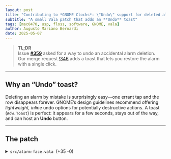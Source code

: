 ```yaml
---
layout: post
title: "Contributing to *GNOME Clocks*: \"Undo\" support for deleted alarms"
subtitle: "A small Vala patch that adds an **Undo** toast"
tags: [mac0470, usp, floss, software, GNOME, vala]
author: Augusto Mariano Bernardi
date: 2025-05-07
---
```



> **TL;DR**  
> Issue [**#359**](https://gitlab.gnome.org/GNOME/gnome-clocks/-/issues/359) asked for a way to undo an accidental alarm deletion.  
> Our merge request [!346](https://gitlab.gnome.org/GNOME/gnome-clocks/-/merge_requests/346) adds a toast that lets you restore the alarm with a single click.

---

## Why an “Undo” toast?

Deleting an alarm by mistake is surprisingly easy—one errant tap and the row disappears forever.  GNOME’s design guidelines recommend offering *lightweight, inline* undo options for potentially destructive actions.  A toast (`Adw.Toast`) is perfect: it appears for a few seconds, stays out of the way, and can host an **Undo** button.

---

## The patch

<details>
<summary><code>src/alarm-face.vala</code> &nbsp;(+35 -0)</summary>

```diff title="Add undo toast for alarm deletion"
@@
     private unowned Gtk.Stack stack;
     private Adw.Toast? ring_time_toast;
     private Alarm.Item? ring_time_toast_alarm;
+    private Adw.Toast? delete_toast;   // ⇽ new toast for “Undo”
+    private Alarm.Item? deleted_alarm; // ⇽ keeps a reference to the alarm we just removed
@@
             row.remove_alarm.connect (() => {
+                deleted_alarm = (Item) item;               // remember what we deleted
                 alarms.delete_item ((Item) item);
                 if (ring_time_toast != null && item == ring_time_toast_alarm) {
                     ring_time_toast_alarm = null;
                     ring_time_toast.dismiss ();
                 }
+                show_delete_toast ();                       // ⇽ pop the toast
                 save ();
             });
@@
         window.add_toast (ring_time_toast);
     }
 
+    // ---------- new helper ----------
+    private void show_delete_toast () {
+        if (deleted_alarm == null) {
+            return;
+        }
+
+        // only one toast at a time
+        if (ring_time_toast != null) {
+            ring_time_toast.dismiss ();
+        }
+
+        var window = (Clocks.Window) get_root ();
+        delete_toast = new Adw.Toast ("");
+
+        delete_toast.set_title (_("Alarm deleted"));
+        delete_toast.set_button_label (_("Undo"));
+        delete_toast.button_clicked.connect (() => {
+            if (deleted_alarm != null) {
+                alarms.add (deleted_alarm);   // ↩️ restore
+                connect_item (deleted_alarm); // re-hook signals/UI
+                deleted_alarm = null;
+                save ();
+                delete_toast.dismiss ();
+            }
+        });
+
+        delete_toast.dismissed.connect (() => {
+            deleted_alarm = null;  // GC once toast times out
+        });
+
+        window.add_toast (delete_toast);
+    }
